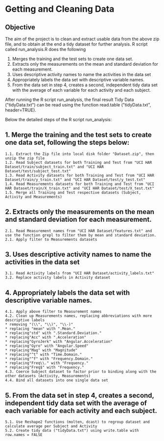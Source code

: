 # Getting and Cleaning Data
## Objective

The aim of the project is to clean and extract usable data from the above zip file, and to obtain at the end a tidy dataset for further analysis. 
R script called run_analysis.R does the following
1. Merges the training and the test sets to create one data set. 
2. Extracts only the measurements on the mean and standard deviation for each measurement. 
3. Uses descriptive activity names to name the activities in the data set 
4. Appropriately labels the data set with descriptive variable names. 
5. From the data set in step 4, creates a second, independent tidy data set with the average of each variable for each activity and each subject.

After running the R script run_analysis, the final result Tidy Data ("tidyData.txt") can be read using the function read.table ("tidyData.txt", header=TRUE).

Below the detailed steps of the R script run_analysis:

## 1. Merge the training and the test sets to create one data set, following the steps below:
	1.1. Extract the Zip file into local disk folder "Dataset.zip", then unzip the zip file 
	1.2. Read Subject datasets for both Training and Test from "UCI HAR Dataset/train/subject_train.txt" and "UCI HAR Dataset/test/subject_test.txt"
	1.3. Read Activity datasets for both Training and Test from "UCI HAR Dataset/train/y_train.txt" and "UCI HAR Dataset/test/y_test.txt"
	1.4. Read Measurements datasets for both Training and Test from "UCI HAR Dataset/train/X_train.txt" and "UCI HAR Dataset/test/X_test.txt"
	1.5. Merge all Training and Test respective datasets (Subject, Activity and Measurements)
	
## 2. Extracts only the measurements on the mean and standard deviation for each measurement.	
	2.1. Read Measurement names	from "UCI HAR Dataset/features.txt" and use the function grepl to filter them by mean and standard deviation.
	2.1. Apply filter to Measurements datasets

## 3. Uses descriptive activity names to name the activities in the data set
	3.1. Read Activity labels from "UCI HAR Dataset/activity_labels.txt"
	3.2. Replace activity labels in Activity dataset

## 4. Appropriately labels the data set with descriptive variable names. 
	4.1. Apply above filter to Measurement names 
	4.2. Clean up Measurements names, replacing abbreviations with more descriptive labels	
	* removing "(\\", "\\)", "\\-)"
	* replacing "mean" with ".Mean."
	* replacing"std" with ".Standard.Deviation."
	* replacing"Acc" with ".Acceleration"
	* replacing"GyroJerk" with "Angular.Acceleration"
	* replacing"Gyro" with "Angular.Speed"
	* replacing"Mag" with "Magnitude"
	* replacing"^t" with "Time.Domain."
	* replacing"^f" with "Frequency.Domain."
	* replacing"Freq\\." with "Frequency."
	* replacing"Freq$" with "Frequency."
	4.3. Coerce Subject dataset to factor prior to binding along with the other datasets (Activity, Measurements)
	4.4. Bind all datasets into one single data set	
	
## 5. From the data set in step 4, creates a second, independent tidy data set with the average of each variable for each activity and each subject.
	5.1. Use Reshape2 functions (molten, dcast) to regroup dataset and calculate average per Subject and Activity 
	5.2. Create tidy data ("tidyData.txt") using write.table with row.names = FALSE
